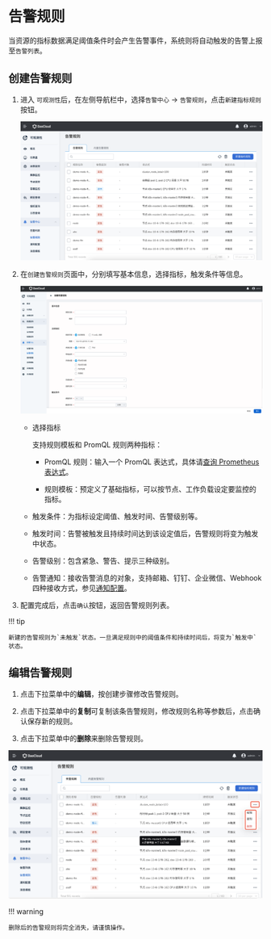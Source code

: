 # 告警规则

当资源的指标数据满足阈值条件时会产生告警事件，系统则将自动触发的告警上报至`告警列表`。

## 创建告警规则

1. 进入 `可观测性`后，在左侧导航栏中，选择`告警中心` -> `告警规则`，点击`新建指标规则`按钮。

    ![新建指标规则](../../images/rule01.png)

2. 在`创建告警规则`页面中，分别填写基本信息，选择指标，触发条件等信息。

    ![新建指标规则](../../images/rule02.png)

    - 选择指标
  
        支持规则模板和 PromQL 规则两种指标：
    
        - PromQL 规则：输入一个 PromQL 表达式，具体请[查询 Prometheus 表达式](https://prometheus.io/docs/prometheus/latest/querying/basics/)。
      
        - 规则模板：预定义了基础指标，可以按节点、工作负载设定要监控的指标。

    - 触发条件：为指标设定阈值、触发时间、告警级别等。

	- 触发时间：告警被触发且持续时间达到该设定值后，告警规则将变为触发中状态。

	- 告警级别：包含紧急、警告、提示三种级别。

    - 告警通知：接收告警消息的对象，支持邮箱、钉钉、企业微信、Webhook 四种接收方式，参见[通知配置](message.md)。

3. 配置完成后，点击`确认`按钮，返回告警规则列表。

!!! tip

    新建的告警规则为`未触发`状态。一旦满足规则中的阈值条件和持续时间后，将变为`触发中`状态。

## 编辑告警规则

1. 点击下拉菜单中的**编辑**，按创建步骤修改告警规则。

2. 点击下拉菜单中的**复制**可复制该条告警规则，修改规则名称等参数后，点击确认保存新的规则。

3. 点击下拉菜单中的**删除**来删除告警规则。

![新建指标规则](../../images/rule03.png)

!!! warning

    删除后的告警规则将完全消失，请谨慎操作。
